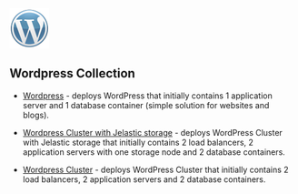 [![Wordpress](images/wp.png)](../../../wordpress)
## Wordpress Collection

* [Wordpress](wordpress) - deploys WordPress that initially contains 1 application server and 1 database container (simple solution for websites and blogs).

* [Wordpress Cluster with Jelastic storage](https://github.com/jelastic-jps/wordpress-cluster) - deploys WordPress Cluster with Jelastic storage that initially contains 2 load balancers, 2 application servers with one storage node and 2 database containers.

* [Wordpress Cluster](https://github.com/jelastic-jps/wordpress/tree/old/wordpress-cluster) - deploys WordPress Cluster that initially contains 2 load balancers, 2 application servers and 2 database containers. 

